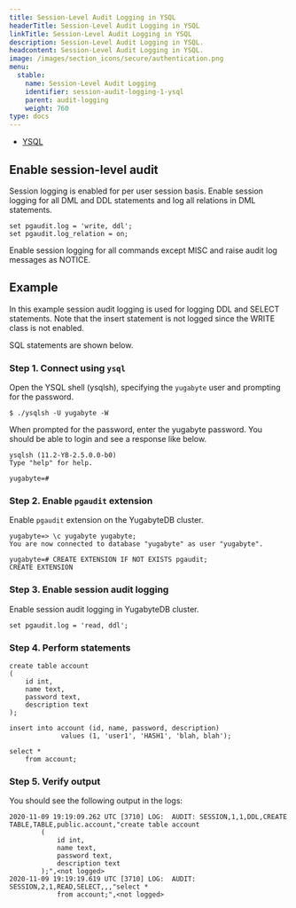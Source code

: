 ```yaml
---
title: Session-Level Audit Logging in YSQL
headerTitle: Session-Level Audit Logging in YSQL
linkTitle: Session-Level Audit Logging in YSQL
description: Session-Level Audit Logging in YSQL.
headcontent: Session-Level Audit Logging in YSQL.
image: /images/section_icons/secure/authentication.png
menu:
  stable:
    name: Session-Level Audit Logging
    identifier: session-audit-logging-1-ysql
    parent: audit-logging
    weight: 760
type: docs
---
```


<ul class="nav nav-tabs-alt nav-tabs-yb">
  <li >
    <a href="/preview/secure/audit-logging/audit-logging-ysql" class="nav-link active">
      <i class="icon-postgres" aria-hidden="true"></i>
      YSQL
    </a>
  </li>
</ul>

## Enable session-level audit

Session logging is enabled for per user session basis. Enable session logging for all DML and DDL statements and log all relations in DML statements.

```
set pgaudit.log = 'write, ddl';
set pgaudit.log_relation = on;
```


Enable session logging for all commands except MISC and raise audit log messages as NOTICE.

## Example

In this example session audit logging is used for logging DDL and SELECT statements. Note that the insert statement is not logged since the WRITE class is not enabled.

SQL statements are shown below.

### Step 1. Connect using `ysql`

Open the YSQL shell (ysqlsh), specifying the `yugabyte` user and prompting for the password.

```
$ ./ysqlsh -U yugabyte -W
```

When prompted for the password, enter the yugabyte password. You should be able to login and see a response like below.


```
ysqlsh (11.2-YB-2.5.0.0-b0)
Type "help" for help.

yugabyte=#
```


### Step 2. Enable `pgaudit` extension

Enable `pgaudit` extension on the YugabyteDB cluster.

```
yugabyte=> \c yugabyte yugabyte;
You are now connected to database "yugabyte" as user "yugabyte".

yugabyte=# CREATE EXTENSION IF NOT EXISTS pgaudit;
CREATE EXTENSION

```



### Step 3. Enable session audit logging

Enable session audit logging in YugabyteDB cluster.

```
set pgaudit.log = 'read, ddl';
```

### Step 4. Perform statements

```
create table account
(
    id int,
    name text,
    password text,
    description text
);

insert into account (id, name, password, description)
             values (1, 'user1', 'HASH1', 'blah, blah');

select *
    from account;
```


### Step 5. Verify output

You should see the following output in the logs:


```
2020-11-09 19:19:09.262 UTC [3710] LOG:  AUDIT: SESSION,1,1,DDL,CREATE
TABLE,TABLE,public.account,"create table account
        (
            id int,
            name text,
            password text,
            description text
        );",<not logged>
2020-11-09 19:19:19.619 UTC [3710] LOG:  AUDIT: SESSION,2,1,READ,SELECT,,,"select *
            from account;",<not logged>
```
